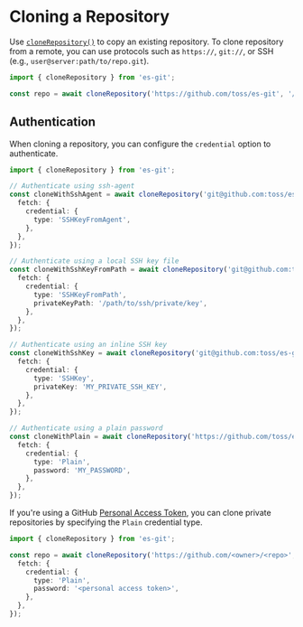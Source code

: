 # Cloning a Repository

Use [`cloneRepository()`](../reference/functions/cloneRepository.md) to copy an existing repository. To clone repository from a remote, you can use protocols such as `https://`, `git://`, or SSH (e.g.,
`user@server:path/to/repo.git`).

```ts
import { cloneRepository } from 'es-git';

const repo = await cloneRepository('https://github.com/toss/es-git', '/path/to/clone');
```

## Authentication

When cloning a repository, you can configure the `credential` option to authenticate.

```ts
import { cloneRepository } from 'es-git';

// Authenticate using ssh-agent
const cloneWithSshAgent = await cloneRepository('git@github.com:toss/es-git', '.', {
  fetch: {
    credential: {
      type: 'SSHKeyFromAgent',
    },
  },
});

// Authenticate using a local SSH key file
const cloneWithSshKeyFromPath = await cloneRepository('git@github.com:toss/es-git', '.', {
  fetch: {
    credential: {
      type: 'SSHKeyFromPath',
      privateKeyPath: '/path/to/ssh/private/key',
    },
  },
});

// Authenticate using an inline SSH key
const cloneWithSshKey = await cloneRepository('git@github.com:toss/es-git', '.', {
  fetch: {
    credential: {
      type: 'SSHKey',
      privateKey: 'MY_PRIVATE_SSH_KEY',
    },
  },
});

// Authenticate using a plain password
const cloneWithPlain = await cloneRepository('https://github.com/toss/es-git', '.', {
  fetch: {
    credential: {
      type: 'Plain',
      password: 'MY_PASSWORD',
    },
  },
});
```

If you're using a GitHub [Personal Access Token](https://docs.github.com/en/authentication/keeping-your-account-and-data-secure/managing-your-personal-access-tokens), you can clone private repositories by specifying the `Plain` credential type.

```ts
import { cloneRepository } from 'es-git';

const repo = await cloneRepository('https://github.com/<owner>/<repo>', '.', {
  fetch: {
    credential: {
      type: 'Plain',
      password: '<personal access token>',
    },
  },
});
```
